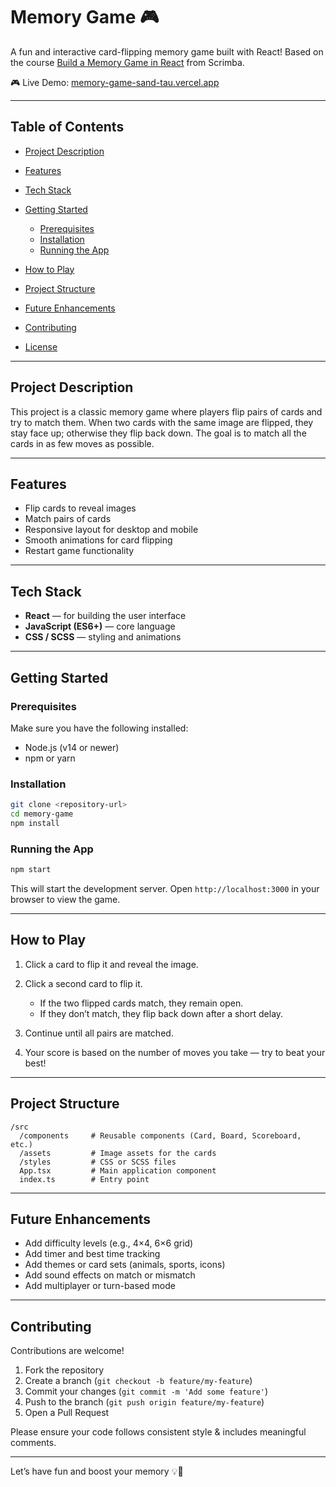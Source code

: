 # Memory Game 🎮

A fun and interactive card-flipping memory game built with React!
Based on the course [Build a Memory Game in React](https://scrimba.com/memory-game-in-react-c0a3odsk39) from Scrimba.

🎮 Live Demo: [memory-game-sand-tau.vercel.app](https://memory-game-sand-tau.vercel.app/)

---

## Table of Contents

- [Project Description](#project-description)
- [Features](#features)
- [Tech Stack](#tech-stack)
- [Getting Started](#getting-started)

  - [Prerequisites](#prerequisites)
  - [Installation](#installation)
  - [Running the App](#running-the-app)

- [How to Play](#how-to-play)
- [Project Structure](#project-structure)
- [Future Enhancements](#future-enhancements)
- [Contributing](#contributing)
- [License](#license)

---

## Project Description

This project is a classic memory game where players flip pairs of cards and try to match them. When two cards with the same image are flipped, they stay face up; otherwise they flip back down. The goal is to match all the cards in as few moves as possible.

---

## Features

- Flip cards to reveal images
- Match pairs of cards
- Responsive layout for desktop and mobile
- Smooth animations for card flipping
- Restart game functionality

---

## Tech Stack

- **React** — for building the user interface
- **JavaScript (ES6+)** — core language
- **CSS / SCSS** — styling and animations

---

## Getting Started

### Prerequisites

Make sure you have the following installed:

- Node.js (v14 or newer)
- npm or yarn

### Installation

```bash
git clone <repository-url>
cd memory-game
npm install
```

### Running the App

```bash
npm start
```

This will start the development server. Open `http://localhost:3000` in your browser to view the game.

---

## How to Play

1. Click a card to flip it and reveal the image.
2. Click a second card to flip it.

   - If the two flipped cards match, they remain open.
   - If they don’t match, they flip back down after a short delay.

3. Continue until all pairs are matched.
4. Your score is based on the number of moves you take — try to beat your best!

---

## Project Structure

```
/src
  /components     # Reusable components (Card, Board, Scoreboard, etc.)
  /assets         # Image assets for the cards
  /styles         # CSS or SCSS files
  App.tsx         # Main application component
  index.ts        # Entry point
```

---

## Future Enhancements

- Add difficulty levels (e.g., 4×4, 6×6 grid)
- Add timer and best time tracking
- Add themes or card sets (animals, sports, icons)
- Add sound effects on match or mismatch
- Add multiplayer or turn-based mode

---

## Contributing

Contributions are welcome!

1. Fork the repository
2. Create a branch (`git checkout -b feature/my-feature`)
3. Commit your changes (`git commit -m 'Add some feature'`)
4. Push to the branch (`git push origin feature/my-feature`)
5. Open a Pull Request

Please ensure your code follows consistent style & includes meaningful comments.

---

Let’s have fun and boost your memory 💡🎉
